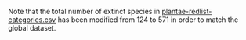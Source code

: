 Note that the total number of extinct species in [plantae-redlist-categories.csv](plantae-redlist-categories.csv) has been modified from 124 to 571 in order to match the global dataset.
